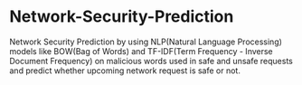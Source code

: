 # Network-Security-Prediction
Network Security Prediction by using NLP(Natural Language Processing) models like BOW(Bag of Words) and TF-IDF(Term Frequency - Inverse Document Frequency) on malicious words used in safe and unsafe requests and predict whether upcoming network request is safe or not.
